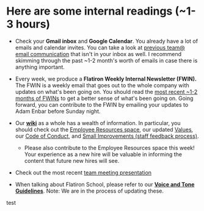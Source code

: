 # Here are some internal readings (~1-3 hours)

- Check your **Gmail inbox** and **Google Calendar**. You already have a lot of emails and calendar invites. You can take a look at [previous team@ email communication](https://groups.google.com/a/flatironschool.com/forum/#!forum/team) that isn't in your inbox as well. I recommend skimming through the past ~1-2 month's worth of emails in case there is anything important.

- Every week, we produce a **Flatiron Weekly Internal Newsletter (FWIN).** The FWIN is a weekly email that goes out to the whole company with updates on what's been going on. You should read the [most recent ~1-2 months of FWINs](https://flatiron.atlassian.net/wiki/pages/viewrecentblogposts.action?key=OP) to get a better sense of what's been going on. Going forward, you can contribute to the FWIN by emailing your updates to Adam Enbar before Sunday night.

- Our **[wiki](https://flatiron.atlassian.net/wiki/dashboard.action)** as a whole has a wealth of information. In particular, you should check out the [Employee Resources space](https://flatiron.atlassian.net/wiki/display/ER/Employee+Resources+Home), our updated [Values](https://flatiron.atlassian.net/wiki/display/MEM/Values), our [Code of Conduct](https://flatiron.atlassian.net/wiki/display/MEM/Code+of+Conduct), and [Small Improvements (staff feedback process)](https://flatiron.atlassian.net/wiki/display/OP/Staff+Feedback+Processes+-+Small+Improvements).
  - Please also contribute to the Employee Resources space this week! Your experience as a new hire will be valuable in informing the content that future new hires will see.

- Check out the most recent [team meeting presentation](https://docs.google.com/presentation/d/1qLDDGAOWJO4JHro3TAEDKHLBNrbctnmfI6QdGsrCMcA/edit#slide=id.p)

- When talking about Flatiron School, please refer to our **[Voice and Tone Guidelines](https://docs.google.com/document/d/19oCZYX8ikCd7rMF2OvisCPeuB0Rwy39SfwyT8b1R2Vw/edit#heading=h.oad2jv7jjs07)**. Note: We are in the process of updating these.

test
